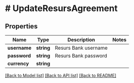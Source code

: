 # # UpdateResursAgreement

## Properties

Name | Type | Description | Notes
------------ | ------------- | ------------- | -------------
**username** | **string** | Resurs Bank username |
**password** | **string** | Resurs Bank password |
**currency** | **string** |  |

[[Back to Model list]](../../README.md#models) [[Back to API list]](../../README.md#endpoints) [[Back to README]](../../README.md)
